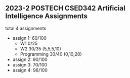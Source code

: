 ## 2023-2 POSTECH CSED342 Artificial Intelligence Assignments
total 4 assignments
- assign 1: 60/100
  - W1 0/25
  - W2 30/35 (5,5,5,10) 
  - Programming 30/40 (0,10,20)
- assign 2: 90/100
- assign 3: 70/100
- assign 4: 96/100
